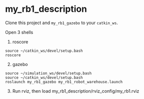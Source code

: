 # my_rb1_description

Clone this project and `my_rb1_gazebo` to your `catkin_ws`.

Open 3 shells

1. roscore

```
source ~/catkin_ws/devel/setup.bash
roscore
```

2. gazebo

```
source ~/simulation_ws/devel/setup.bash
source ~/catkin_ws/devel/setup.bash
roslaunch my_rb1_gazebo my_rb1_robot_warehouse.launch
```

3. Run rviz, then load my_rb1_description/rviz_config/my_rb1.rviz
